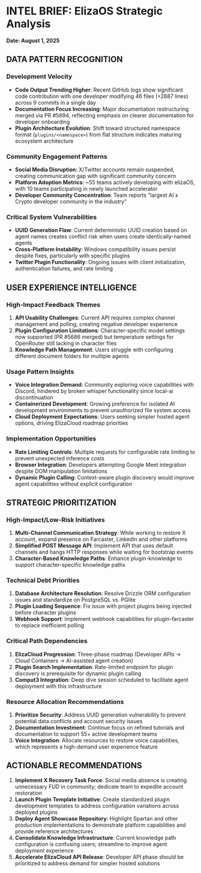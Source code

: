# INTEL BRIEF: ElizaOS Strategic Analysis
**Date: August 1, 2025**

## DATA PATTERN RECOGNITION

### Development Velocity
- **Code Output Trending Higher**: Recent GitHub logs show significant code contribution with one developer modifying 46 files (+2887 lines) across 9 commits in a single day
- **Documentation Focus Increasing**: Major documentation restructuring merged via PR #5694, reflecting emphasis on clearer documentation for developer onboarding
- **Plugin Architecture Evolution**: Shift toward structured namespace format (`plugins/<namespace>`) from flat structure indicates maturing ecosystem architecture

### Community Engagement Patterns
- **Social Media Disruption**: X/Twitter accounts remain suspended, creating communication gap with significant community concern
- **Platform Adoption Metrics**: ~55 teams actively developing with elizaOS, with 10 teams participating in newly launched accelerator
- **Developer Community Concentration**: Team reports "largest AI x Crypto developer community in the industry"

### Critical System Vulnerabilities
- **UUID Generation Flaw**: Current deterministic UUID creation based on agent names creates conflict risk when users create identically-named agents
- **Cross-Platform Instability**: Windows compatibility issues persist despite fixes, particularly with specific plugins
- **Twitter Plugin Functionality**: Ongoing issues with client initialization, authentication failures, and rate limiting

## USER EXPERIENCE INTELLIGENCE

### High-Impact Feedback Themes
1. **API Usability Challenges**: Current API requires complex channel management and polling, creating negative developer experience
2. **Plugin Configuration Limitations**: Character-specific model settings now supported (PR #5686 merged) but temperature settings for OpenRouter still lacking in character files
3. **Knowledge Path Management**: Users struggle with configuring different document folders for multiple agents

### Usage Pattern Insights
- **Voice Integration Demand**: Community exploring voice capabilities with Discord, hindered by broken whisper functionality since local-ai discontinuation
- **Containerized Development**: Growing preference for isolated AI development environments to prevent unauthorized file system access
- **Cloud Deployment Expectations**: Users seeking simpler hosted agent options, driving ElizaCloud roadmap priorities

### Implementation Opportunities
- **Rate Limiting Controls**: Multiple requests for configurable rate limiting to prevent unexpected inference costs
- **Browser Integration**: Developers attempting Google Meet integration despite DOM manipulation limitations
- **Dynamic Plugin Calling**: Context-aware plugin discovery would improve agent capabilities without explicit configuration

## STRATEGIC PRIORITIZATION

### High-Impact/Low-Risk Initiatives
1. **Multi-Channel Communication Strategy**: While working to restore X account, expand presence on Farcaster, LinkedIn and other platforms
2. **Simplified POST Message API**: Implement API that uses default channels and hangs HTTP responses while waiting for bootstrap events
3. **Character-Based Knowledge Paths**: Enhance plugin-knowledge to support character-specific knowledge paths

### Technical Debt Priorities
1. **Database Architecture Resolution**: Resolve Drizzle ORM configuration issues and standardize on PostgreSQL vs. PGlite
2. **Plugin Loading Sequence**: Fix issue with project plugins being injected before character plugins
3. **Webhook Support**: Implement webhook capabilities for plugin-farcaster to replace inefficient polling

### Critical Path Dependencies
1. **ElizaCloud Progression**: Three-phase roadmap (Developer APIs → Cloud Containers → AI-assisted agent creation)
2. **Plugin Search Implementation**: Rate-limited endpoint for plugin discovery is prerequisite for dynamic plugin calling
3. **Comput3 Integration**: Deep dive session scheduled to facilitate agent deployment with this infrastructure

### Resource Allocation Recommendations
1. **Prioritize Security**: Address UUID generation vulnerability to prevent potential data conflicts and account security issues
2. **Documentation Investment**: Continue focus on refined tutorials and documentation to support 55+ active development teams
3. **Voice Integration**: Allocate resources to restore voice capabilities, which represents a high-demand user experience feature

## ACTIONABLE RECOMMENDATIONS

1. **Implement X Recovery Task Force**: Social media absence is creating unnecessary FUD in community; dedicate team to expedite account restoration
2. **Launch Plugin Template Initiative**: Create standardized plugin development templates to address configuration variations across deployed plugins
3. **Deploy Agent Showcase Repository**: Highlight Spartan and other production implementations to demonstrate platform capabilities and provide reference architectures
4. **Consolidate Knowledge Infrastructure**: Current knowledge path configuration is confusing users; streamline to improve agent deployment experience
5. **Accelerate ElizaCloud API Release**: Developer API phase should be prioritized to address demand for simpler hosted solutions